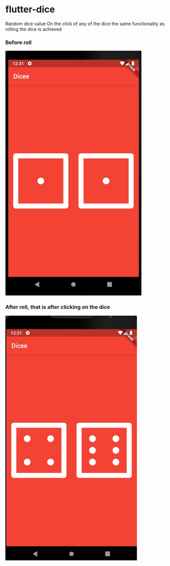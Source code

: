 # flutter-dice
Random dice value
On the click of any of the dice the same functionality as rolling the dice is achieved

### Before roll
![](images/screenshot1.jpg)

### After roll, that is after clicking on the dice
![](images/screenshot2.jpg)
